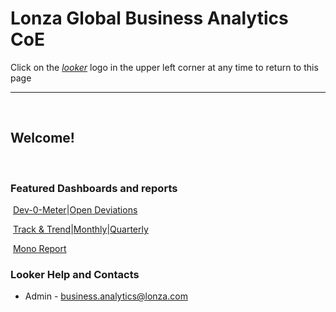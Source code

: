 # Lonza Global Business Analytics CoE
Click on the [_looker_](https://10.20.1.205/projects/dev_0meter/documents/landing_page.md) logo in the upper left corner at any time to return to this page
​

---
​

## Welcome!
​
​

### Featured Dashboards and reports
​
[Dev-0-Meter](https://10.20.1.205/dashboards/1?Site=&Date%20Range%20-Creation%20Date=2017%2F01%2F01%20to%202017%2F12%2F31&filter_config=%7B%22Site%22:%5B%7B%22type%22:%22%3D%22,%22values%22:%5B%7B%22constant%22:%22%22%7D,%7B%7D%5D,%22id%22:4%7D%5D,%22Date%20Range%20-Creation%20Date%22:%5B%7B%22type%22:%22between%22,%22values%22:%5B%7B%22date%22:%222017-01-01T00:00:00.000Z%22,%22tz%22:true%7D,%7B%22date%22:%222017-12-31T00:00:00.000Z%22,%22tz%22:true%7D%5D,%22id%22:5%7D%5D%7D)|[Open Deviations](https://10.20.1.205/dashboards/2?Site=&Open=NULL&filter_config=%7B%22Site%22:%5B%7B%22type%22:%22%3D%22,%22values%22:%5B%7B%22constant%22:%22%22%7D,%7B%7D%5D,%22id%22:4%7D%5D,%22Open%22:%5B%7B%22type%22:%22null%22,%22values%22:%5B%7B%7D,%7B%7D%5D,%22id%22:5%7D%5D%7D)

​
[Track & Trend](https://10.20.1.205/dashboards/12?Site=Portsmouth&Customer=&Area=&Event%20Area=&Created%20Date=12%20months&Has%20Event%20Classification=NOT%20NULL&filter_config=%7B"Site":%5B%7B"type":"%3D","values":%5B%7B"constant":"Portsmouth"%7D,%7B%7D%5D,"id":6%7D%5D,"Customer":%5B%7B"type":"%3D","values":%5B%7B"constant":""%7D,%7B%7D%5D,"id":7%7D%5D,"Area":%5B%7B"type":"%3D","values":%5B%7B"constant":""%7D,%7B%7D%5D,"id":8%7D%5D,"Event%20Area":%5B%7B"type":"%3D","values":%5B%7B"constant":""%7D,%7B%7D%5D,"id":9%7D%5D,"Created%20Date":%5B%7B"type":"past","values":%5B%7B"constant":"12","unit":"mo"%7D,%7B%7D%5D,"id":10%7D%5D,"Has%20Event%20Classification":%5B%7B"type":"!null","values":%5B%7B%7D,%7B%7D%5D,"id":11%7D%5D%7D)|[Monthly](https://10.20.1.205/dashboards/13?Site=Portsmouth&Area=&Event%20Area=&Has%20Event=NOT%20NULL&Current%20Month=1%20months&filter_config=%7B"Site":%5B%7B"type":"%3D","values":%5B%7B"constant":"Portsmouth"%7D,%7B%7D%5D,"id":10%7D%5D,"Area":%5B%7B"type":"%3D","values":%5B%7B"constant":""%7D,%7B%7D%5D,"id":11%7D%5D,"Event%20Area":%5B%7B"type":"%3D","values":%5B%7B"constant":""%7D,%7B%7D%5D,"id":12%7D%5D,"Has%20Event":%5B%7B"type":"!null","values":%5B%7B%7D,%7B%7D%5D,"id":13%7D%5D,"Current%20Month":%5B%7B"type":"past","values":%5B%7B"constant":"1","unit":"mo"%7D,%7B%7D%5D,"id":14%7D%5D%7D)|[Quarterly](https://10.20.1.205/dashboards/15?Site=Portsmouth&Area=&Event%20Area=&Has%20Event=NOT%20NULL&Current%20Quarter=1%20quarters&filter_config=%7B"Site":%5B%7B"type":"%3D","values":%5B%7B"constant":"Portsmouth"%7D,%7B%7D%5D,"id":10%7D%5D,"Area":%5B%7B"type":"%3D","values":%5B%7B"constant":""%7D,%7B%7D%5D,"id":11%7D%5D,"Event%20Area":%5B%7B"type":"%3D","values":%5B%7B"constant":""%7D,%7B%7D%5D,"id":12%7D%5D,"Has%20Event":%5B%7B"type":"!null","values":%5B%7B%7D,%7B%7D%5D,"id":13%7D%5D,"Current%20Quarter":%5B%7B"type":"past","values":%5B%7B"constant":"1","unit":"qu"%7D,%7B%7D%5D,"id":14%7D%5D%7D)

​
[Mono Report](https://lookerdev.lonzagroup.net/dashboards/16)
​
​
​

### Looker Help and Contacts
- Admin - <business.analytics@lonza.com>
